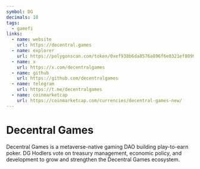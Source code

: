 ```yaml
---
symbol: DG
decimals: 18
tags:
  - gamefi
links:
  - name: website
    url: https://decentral.games
  - name: explorer
    url: https://polygonscan.com/token/0xef938b6da8576a896f6e0321ef80996f4890f9c4
  - name: x
    url: https://x.com/decentralgames
  - name: github
    url: https://github.com/decentralgames
  - name: telegram
    url: https://t.me/decentralgames
  - name: coinmarketcap
    url: https://coinmarketcap.com/currencies/decentral-games-new/
---
```


# Decentral Games

Decentral Games is a metaverse-native gaming DAO building play-to-earn poker. DG Hodlers vote on treasury management, economic policy, and development to grow and strengthen the Decentral Games ecosystem.
